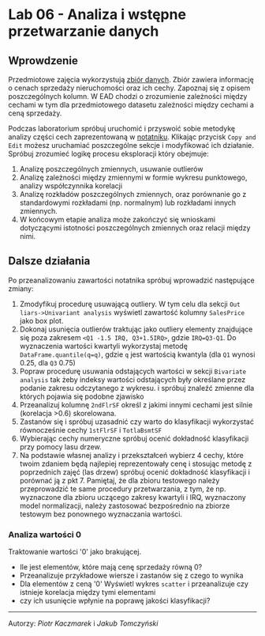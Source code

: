 # Lab 06 - Analiza i wstępne przetwarzanie danych
<!-- <-- https://www.kaggle.com/pmarcelino/comprehensive-data-exploration-with-python> -->

## Wprowdzenie
Przedmiotowe zajęcia wykorzystują [zbiór danych](https://www.kaggle.com/c/house-prices-advanced-regression-techniques/data). Zbiór zawiera informację o cenach sprzedaży nieruchomości oraz ich cechy. Zapoznaj się z opisem poszczególnych kolumn.  W EAD chodzi o zrozumienie zależności między cechami w tym dla przedmiotowego datasetu zależności między cechami a ceną sprzedaży. 

Podczas laboratorium spróbuj uruchomić i przyswoić sobie metodykę analizy części cech zaprezentowaną w [notatniku](https://www.kaggle.com/pmarcelino/data-analysis-and-feature-extraction-with-python). Klikając przycisk `Copy and Edit` możesz uruchamiać poszczególne sekcje i modyfikować ich działanie. Spróbuj zrozumieć logikę procesu eksploracji który obejmuje:
1. Analizę poszczególnych zmiennych, usuwanie outlierów
2. Analizę zależności między zmiennymi w formie wykresu punktowego, analizy współczynnika korelacji
3. Analizę rozkładów poszczególnych zmiennych, oraz porównanie go z standardowymi rozkładami (np. normalnym) lub rozkładami innych zmiennych.
4. W końcowym etapie analiza może zakończyć się wnioskami dotyczącymi istotności poszczególnych zmiennych oraz relacji między nimi.

## Dalsze działania
Po przeanalizowaniu zawartości notatnika spróbuj wprowadzić następujące zmiany:
1. Zmodyfikuj procedurę usuwającą outliery. W tym celu dla sekcji `Out liars->Univariant analysis` wyświetl zawartość kolumny `SalesPrice` jako box plot. 
2. Dokonaj usunięcia outlierów traktując jako outliery elementy znajdujące się poza zakresem  `<Q1 -1.5 IRQ, Q3+1.5IRQ>`, gdzie `IRQ=Q3-Q1`. Do wyznaczenia wartości kwartyli wykorzystaj metodę `DataFrame.quantile(q=q)`, gdzie `q` jest wartością kwantyla (dla `Q1` wynosi 0.25, dla `Q3` 0.75) 
3. Popraw procedurę usuwania odstających wartości w sekcji `Bivariate analysis` tak żeby indeksy wartości odstających były określane przez podanie zakresu odczytanego z wykresu. i spróbuj znaleźć zmienne dla których pojawia się podobne zjawisko
4. Przeanalizuj kolumnę `2ndFlrSF` określ z jakimi innymi cechami jest silnie (korelacja >0.6) skorelowana.
5. Zastanów się i spróbuj uzasadnić czy warto do klasyfikacji wykorzystać równocześnie cechy `1stFlrSF` i `TotlaBsmtSF`
6. Wybierając cechy numeryczne spróbuj ocenić dokładność klasyfikacji przy pomocy lasu drzew.
7. Na podstawie własnej analizy i przekształceń wybierz 4 cechy, które twoim zdaniem będą najlepiej reprezentowały cenę i stosując metodę z poprzednich zajęć (las drzew) spróbuj ocenić dokładność klasyfikacji i porównać ją z pkt 7. Pamiętaj, że dla zbioru testowego należy przeprowadzić te same procedury przetwarzania, z tym, że np. wyznaczone dla zbioru uczącego zakresy kwartyli i IRQ, wyznaczony model normalizacji, należy zastosować bezpośrednio na zbiorze testowym bez ponownego wyznaczania wartości.

### Analiza wartości 0
Traktowanie wartości '0' jako brakującej.
   - Ile jest elementów, które mają cenę sprzedaży równą 0?
   - Przeanalizuje przykładowe wiersze i zastanów się z czego to wynika
   - Dla elementów z ceną '0' Wyświetl wykres `scatter` i przeanalizuje czy istnieje korelacja między tymi elementami 
   - czy ich usunięcie wpłynie na poprawę jakości klasyfikacji?
---
Autorzy: *Piotr Kaczmarek* i *Jakub Tomczyński*